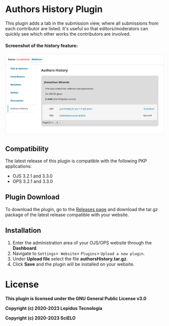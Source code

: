# Authors History Plugin 

This plugin adds a tab in the submission view, where all submissions from each contributor are listed. It's useful so that editors/moderators can quickly see which other works the contributors are involved.

#### Screenshot of the history feature:

![Feature screenshot](/images/feature_screenshot.png)

## Compatibility

The latest release of this plugin is compatible with the following PKP applications:

* OJS 3.2.1 and 3.3.0
* OPS 3.2.1 and 3.3.0


## Plugin Download

To download the plugin, go to the [Releases page](https://github.com/lepidus/authorsHistory/releases) and download the tar.gz package of the latest release compatible with your website.

## Installation

1. Enter the administration area of ​​your OJS/OPS website through the __Dashboard__.
2. Navigate to `Settings`>` Website`> `Plugins`> `Upload a new plugin`.
3. Under __Upload file__ select the file __authorsHistory.tar.gz__.
4. Click __Save__ and the plugin will be installed on your website.


# License
__This plugin is licensed under the GNU General Public License v3.0__

__Copyright (c) 2020-2023 Lepidus Tecnologia__

__Copyright (c) 2020-2023 SciELO__
